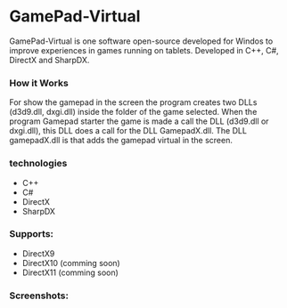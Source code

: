 # GamePad-Virtual
GamePad-Virtual is one software open-source developed for Windos to improve experiences in games running on tablets.
Developed in C++, C#, DirectX and SharpDX.

### How it Works
For show the gamepad in the screen the program creates two DLLs (d3d9.dll, dxgi.dll) inside the folder of the game selected. When the program Gamepad starter the game is made a call the DLL (d3d9.dll or dxgi.dll), this DLL does a call for the DLL GamepadX.dll. The DLL gamepadX.dll is that adds the gamepad virtual in the screen.

### technologies
- C++
- C#
- DirectX
- SharpDX

### Supports:
- DirectX9
- DirectX10 (comming soon)
- DirectX11 (comming soon)

### Screenshots:
